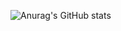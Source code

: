 ![Anurag's GitHub stats](https://github-readme-stats.vercel.app/api?username=VinnyFachiani&show_icons=true&theme=radical)
